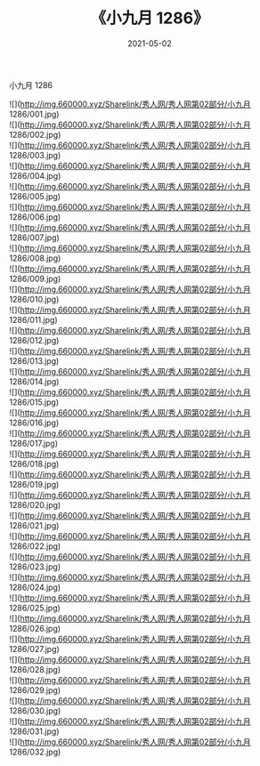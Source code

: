 ﻿---
layout: post
title:  《小九月 1286》
date:   2021-05-02
img: http://img.660000.xyz/Sharelink/秀人网/秀人网第02部分/小九月 1286/000.jpg
categories: [美女, 清纯, 唯美]
---

小九月 1286

  ![](http://img.660000.xyz/Sharelink/秀人网/秀人网第02部分/小九月 1286/001.jpg) <br> ![](http://img.660000.xyz/Sharelink/秀人网/秀人网第02部分/小九月 1286/002.jpg) <br> ![](http://img.660000.xyz/Sharelink/秀人网/秀人网第02部分/小九月 1286/003.jpg) <br> ![](http://img.660000.xyz/Sharelink/秀人网/秀人网第02部分/小九月 1286/004.jpg) <br> ![](http://img.660000.xyz/Sharelink/秀人网/秀人网第02部分/小九月 1286/005.jpg) <br> ![](http://img.660000.xyz/Sharelink/秀人网/秀人网第02部分/小九月 1286/006.jpg) <br> ![](http://img.660000.xyz/Sharelink/秀人网/秀人网第02部分/小九月 1286/007.jpg) <br> ![](http://img.660000.xyz/Sharelink/秀人网/秀人网第02部分/小九月 1286/008.jpg) <br> ![](http://img.660000.xyz/Sharelink/秀人网/秀人网第02部分/小九月 1286/009.jpg) <br> ![](http://img.660000.xyz/Sharelink/秀人网/秀人网第02部分/小九月 1286/010.jpg) <br> ![](http://img.660000.xyz/Sharelink/秀人网/秀人网第02部分/小九月 1286/011.jpg) <br> ![](http://img.660000.xyz/Sharelink/秀人网/秀人网第02部分/小九月 1286/012.jpg) <br> ![](http://img.660000.xyz/Sharelink/秀人网/秀人网第02部分/小九月 1286/013.jpg) <br> ![](http://img.660000.xyz/Sharelink/秀人网/秀人网第02部分/小九月 1286/014.jpg) <br> ![](http://img.660000.xyz/Sharelink/秀人网/秀人网第02部分/小九月 1286/015.jpg) <br> ![](http://img.660000.xyz/Sharelink/秀人网/秀人网第02部分/小九月 1286/016.jpg) <br> ![](http://img.660000.xyz/Sharelink/秀人网/秀人网第02部分/小九月 1286/017.jpg) <br> ![](http://img.660000.xyz/Sharelink/秀人网/秀人网第02部分/小九月 1286/018.jpg) <br> ![](http://img.660000.xyz/Sharelink/秀人网/秀人网第02部分/小九月 1286/019.jpg) <br> ![](http://img.660000.xyz/Sharelink/秀人网/秀人网第02部分/小九月 1286/020.jpg) <br> ![](http://img.660000.xyz/Sharelink/秀人网/秀人网第02部分/小九月 1286/021.jpg) <br> ![](http://img.660000.xyz/Sharelink/秀人网/秀人网第02部分/小九月 1286/022.jpg) <br> ![](http://img.660000.xyz/Sharelink/秀人网/秀人网第02部分/小九月 1286/023.jpg) <br> ![](http://img.660000.xyz/Sharelink/秀人网/秀人网第02部分/小九月 1286/024.jpg) <br> ![](http://img.660000.xyz/Sharelink/秀人网/秀人网第02部分/小九月 1286/025.jpg) <br> ![](http://img.660000.xyz/Sharelink/秀人网/秀人网第02部分/小九月 1286/026.jpg) <br> ![](http://img.660000.xyz/Sharelink/秀人网/秀人网第02部分/小九月 1286/027.jpg) <br> ![](http://img.660000.xyz/Sharelink/秀人网/秀人网第02部分/小九月 1286/028.jpg) <br> ![](http://img.660000.xyz/Sharelink/秀人网/秀人网第02部分/小九月 1286/029.jpg) <br> ![](http://img.660000.xyz/Sharelink/秀人网/秀人网第02部分/小九月 1286/030.jpg) <br> ![](http://img.660000.xyz/Sharelink/秀人网/秀人网第02部分/小九月 1286/031.jpg) <br> ![](http://img.660000.xyz/Sharelink/秀人网/秀人网第02部分/小九月 1286/032.jpg) <br>